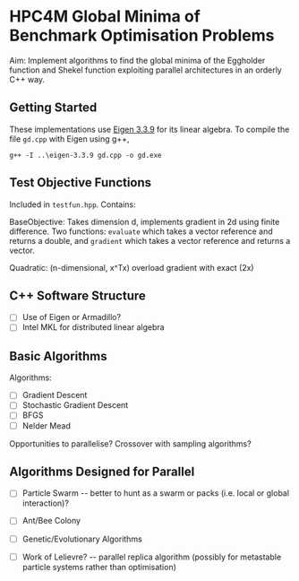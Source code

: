 # HPC4M Global Minima of Benchmark Optimisation Problems

Aim: Implement algorithms to find the global minima of the Eggholder function and Shekel function exploiting parallel architectures in an orderly C++ way.

## Getting Started

These implementations use [Eigen 3.3.9](https://eigen.tuxfamily.org/index.php?title=Main_Page) for its linear algebra. To compile the file `gd.cpp` with Eigen using g++,

```
g++ -I ..\eigen-3.3.9 gd.cpp -o gd.exe
```



## Test Objective Functions

Included in `testfun.hpp`. Contains:

BaseObjective: Takes dimension d, implements gradient in 2d using finite difference. Two functions: `evaluate` which takes a vector reference and returns a double, and `gradient` which takes a vector reference and returns a vector.

Quadratic: (n-dimensional, x^Tx) overload gradient with exact (2x)







## C++ Software Structure 
- [ ]  Use of Eigen or Armadillo?
- [ ] Intel MKL for distributed linear algebra  

## Basic Algorithms
Algorithms:
- [ ] Gradient Descent
- [ ] Stochastic Gradient Descent
- [ ] BFGS 
- [ ] Nelder Mead

Opportunities to parallelise?
Crossover with sampling algorithms?

## Algorithms Designed for Parallel
- [ ] Particle Swarm -- better to hunt as a swarm or packs (i.e. local or global interaction)?
- [ ] Ant/Bee Colony
- [ ] Genetic/Evolutionary Algorithms
- [ ] Work of Lelievre? -- parallel replica algorithm (possibly for metastable particle systems rather than optimisation)

